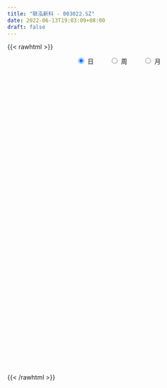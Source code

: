 ```yaml
---
title: "联泓新科 - 003022.SZ"
date: 2022-06-13T19:03:09+08:00
draft: false
---
```

{{< rawhtml >}}
    <div style="text-align: center">
        <label style="padding: 1rem;"><input style="margin-right: .5rem" type="radio" name="period" value="D" checked onclick="period_change(this)">日</label>
        <label style="padding: 1rem;"><input style="margin-right: .5rem" type="radio" name="period" value="W" onclick="period_change(this)">周</label>
        <label style="padding: 1rem;"><input style="margin-right: .5rem" type="radio" name="period" value="M" onclick="period_change(this)">月</label>
    </div>
    <div id="chart" style="height: 700px;"></div> 
    <script type="text/javascript">
        const D_v = [11387.97,557451.9399999999,397810.46,697331.48,327152.51,408635.11,293419.54,230069.04,269081.23,191196.81,206320.19,141801.92,215075.93,145745.49,166192.44,133150.19,123554.95,101687.78,182992.59,308794.91,425774.84,387688.62,292329.47,313280.45,269976.54,334520.21,253031.89,263407.68,177286.83,294626.68,137700.27,178741.69,229337.38,373373.29,283116.67,250018.63,266009.94,220418.96,166949.41,169976.1,165621.02,147637.57,279080.17,288052.28,165349.42,188359.41,142819.16,144949.0,213608.12,118288.86,167782.86,168740.23,196774.69,143601.19,170333.78,99196.16,118359.92,124582.1,137210.6,148500.35,84988.09,105510.35,78744.69,107923.14,74458.04,68449.99,106185.1,98100.22,68762.61,105102.07,177475.96,147205.52,160255.11,154316.14,144332.82,110127.71,124418.35,109979.79,111340.97,85264.59,75731.63,44609.51,61739.89,73695.5,90235.85,93092.38,63573.52,88376.59,91708.44,92988.49,71050.86,64533.73,113770.68,89627.29,58374.89,58975.47,58857.74,77758.46,106425.88,71535.8,111186.11,65292.86,122495.11,75273.48,69090.67,40894.16,56341.12,67581.64,62878.22,113478.02,74955.77,93761.25,108450.35,61134.04,76649.18,96387.99,85370.11,144955.13,71643.63,69975.2,72226.16,67898.99,130133.17,249478.5,208638.96,143801.75,113828.71,150739.39,219538.95,119936.71,127374.64,121484.15,207071.82,344477.35,208252.57,204553.18,135856.06,98680.76,180245.33,152077.96,216294.05,219561.97,196441.75,193255.95,237777.74,177437.66,167771.12,154643.72,114762.52,142284.67,138969.33,105506.26,116763.01,122905.34,174914.47,166877.3,139383.55,157661.58,174331.59,163944.26,182242.59,239376.63,158490.08,154307.34,237032.14,208019.3,138073.38,95256.14,97256.03,93048.63,97862.88,119360.82,128441.07,124945.24,181019.37,188243.06,218371.31,157041.63,154957.99,131534.7,140949.17,110499.75,178987.9,171213.21,131701.01,207870.22,173412.56,152022.05,185267.94,150370.29,90051.64,110389.1,145077.86,161934.23,127647.61,174762.27,156816.52,70905.23,127989.21,137201.83,145605.3,279600.62,199708.24,168023.5,231132.55,131136.14,140681.99,163025.08,173455.68,119944.63,142262.11,120760.69,117083.96,133955.78,108148.09,102723.09,130497.55,134555.53,89464.97,146770.81,222160.6,155858.28,105462.26,105361.9,105249.47,146095.54,151946.13,101662.88,159443.73,236785.89,179757.61,207549.97,189132.28,197311.17,89327.96,139233.24,103490.22,136541.59,249145.89,163705.14,189529.15,151617.42,163727.52,186241.44,204664.87,211671.06,127418.96,113922.75,76118.7,73341.2,85849.53,84401.0,78512.79,60075.52,89635.36,124080.23,112439.68,158114.77,111276.77,155393.71,127306.43,139438.51,130946.4,104495.07,112045.99,66888.93,109062.84,123078.19,106067.54,66494.2,76668.45,94095.81,94516.26,96897.27,72485.67,95814.53,104774.6,70283.32,70798.06,80732.43,81578.78,88155.8,146785.83,133786.7,101944.27,96830.84,161183.24,82185.84,170403.14,137945.28,135160.2,236071.62,357048.69,431037.08,279343.26,198905.72,182585.24,146047.51,127869.34,114505.76,158784.37,129146.41,175972.79,156853.55,120833.52,83959.4,113941.11,148255.48,185975.41,111886.33,108087.36,71252.28,103476.06,126094.25,120863.78,72681.0,66363.24,84046.24,139390.82,61338.04,75825.35,75639.87,69153.58,76505.13,70940.16,46852.15,70582.37,53156.8,114520.26,68626.92,72299.17,97040.94,71495.05,95149.8,86540.2,106180.69,76719.88,101776.83,100133.83,77843.24,81121.59,171989.61,289927.72,117282.51,72630.38,70120.4,101848.66,81456.7,321311.79,423947.29,314909.88,323798.87,232874.58,243050.07,225632.26,173073.11,287723.4,174434.53,146368.17,243163.7,239470.36,175397.36,375948.28,566118.89,493463.78]
const D_histogram = [0.0,0.1052991453,0.2816868045,0.332560477,0.2222056566,0.190296693,0.0875415073,0.0132150776,-0.0911188718,-0.1575297858,-0.2544049379,-0.2970695647,-0.2690190909,-0.2434517831,-0.1927846849,-0.1585964841,-0.1578656711,-0.1509803844,-0.0974965814,0.0457922612,0.2032918165,0.373742174,0.3906366801,0.4728825948,0.4503013841,0.5351198474,0.5169388028,0.4601397764,0.4002097935,0.2224841794,0.0965224545,0.127451138,0.2669292266,0.4799256311,0.5837908538,0.7707472082,0.9127105547,0.8433669049,0.7466776438,0.660466177,0.7338075102,0.6872089273,0.4622880232,0.4560617161,0.6047030044,0.6727634065,0.7413756116,0.6901753712,0.7449557749,0.6790746906,0.3237674661,-0.111457456,-0.6062510076,-0.7338989647,-0.7258093937,-0.6875715161,-0.8695527049,-0.9878646588,-1.1975770021,-1.3487460888,-1.3832997209,-1.2951245024,-1.1776443759,-1.1697153577,-1.0648272669,-0.948187276,-0.7496390458,-0.6137511106,-0.4858477965,-0.5102218596,-0.3359530815,-0.2727394544,-0.045061646,0.1360204289,0.3495703444,0.4508637079,0.5896928825,0.5468686877,0.424371356,0.3448209294,0.20239925,0.1009660716,0.0341399241,0.0128517709,0.0658649833,0.0923202622,0.0884069407,0.1554457204,0.1424719421,0.2015949649,0.2225759838,0.2276158279,0.2748497339,0.3077751213,0.3146266588,0.2791704567,0.2854275168,0.3481217444,-0.1462891402,-0.4658536802,-0.7594841283,-0.9016733006,-1.0626012192,-1.0604048344,-0.9708943266,-0.8801905734,-0.7372426111,-0.5916129462,-0.4378246515,-0.4136219588,-0.3261009313,-0.2142251244,-0.1632982729,-0.1324488732,-0.0727410954,-0.0578982379,-0.0686310855,-0.1540256591,-0.1907680933,-0.2201824763,-0.2059457429,-0.1576063134,0.0401212434,0.2629516605,0.4554122436,0.5564455674,0.6421108951,0.7185714082,0.8672177055,0.9217899472,0.9545563386,0.8395739159,0.9137062464,0.7685515279,0.6449718945,0.5156726212,0.3813712048,0.2743563344,0.1422036538,0.0091949282,0.103410347,0.3533779589,0.5173039072,0.7777106344,0.644100607,0.4298850467,0.3285596318,0.1334375558,0.0119799547,0.0304637221,0.0986074007,0.1283478053,0.042183304,-0.0247772062,-0.0799634337,-0.1304381527,-0.0218541331,0.1718480057,0.2207307384,0.2651225987,0.216338105,-0.0968288207,-0.292310278,-0.336744698,-0.1953405503,-0.1996944622,-0.0956122077,-0.0526087769,-0.057680894,-0.1243973099,-0.2585172751,-0.3915265842,-0.4291827966,-0.3224347304,-0.0694110953,0.3502578934,0.7813794807,1.0593666831,1.3775475534,1.4113695659,1.2709056256,1.4200624899,1.4308149118,1.3286571518,1.421623429,1.4851863157,1.3213006211,1.4990666881,1.6063747455,1.8063770189,1.838002039,1.5604096865,1.4650382731,0.9105426716,-0.0068390737,-0.6989605804,-1.4857958857,-1.9280688815,-2.5384216884,-2.7115446647,-3.0471939622,-3.4199660188,-3.6801797515,-3.4030062828,-2.8749165817,-2.4780842771,-1.793217426,-1.2244741529,-0.7734074727,-0.4479754117,-0.3832532818,-0.107296022,0.1789858868,0.5858736273,0.6749090878,0.6676434616,0.452096735,0.1341412911,-0.0452923597,-0.3294194364,-0.8128544331,-1.0117488455,-1.0501988568,-1.0825935759,-1.0936256113,-0.9190802099,-0.9569146805,-0.9698998231,-0.637672149,-0.5051710613,-0.3294270453,-0.0482491376,0.0725082058,0.0013439943,-0.0427957038,-0.1339559149,-0.1180392036,-0.1925655498,-0.0386364415,-0.0334856421,-0.1492214927,-0.2717782726,-0.3622100868,-0.2284675253,-0.1362056659,0.0984766831,0.2682233374,0.3156458607,0.3470102647,0.3786382027,0.3485599097,0.2537842429,0.1847505211,0.1554707819,0.1191034268,-0.0081397088,-0.1556588735,-0.062738855,0.0083153032,-0.0216805043,0.0531734738,0.0129251752,-0.0827085146,-0.0610742824,-0.1066943738,-0.096107018,-0.1355033754,-0.0691992235,-0.0822754846,-0.0765861254,-0.0324551105,-0.0207140737,-0.0413299002,-0.0867950566,-0.1203652205,-0.0640354371,-0.0696750304,-0.0166985392,-0.0197045837,-0.0046282435,0.0765233747,0.0963819806,0.1965398269,0.2136939599,0.1659494942,0.1632535951,0.2447220444,0.3058296948,0.382184011,0.3706853353,0.3849284521,0.4347418772,0.5715328161,0.7084174116,0.7197840412,0.679598176,0.5993615771,0.5370671513,0.452960309,0.3445186121,0.1440371553,-0.0107779712,-0.1856278174,-0.2096454669,-0.1890798559,-0.2056732935,-0.2729366251,-0.2452808174,-0.1232843588,-0.0357014733,0.0385653153,0.0634905014,0.1147502506,0.1495730319,0.1247019941,0.0774754727,0.0485303793,0.062444772,-0.0055009315,-0.033750394,-0.0885298753,-0.1581408032,-0.2094257042,-0.2888162785,-0.295487219,-0.3059716794,-0.2729270314,-0.2456182127,-0.2546850923,-0.2357179975,-0.2475000359,-0.3016240111,-0.3155828743,-0.3999188487,-0.4681501149,-0.3933699532,-0.3296175547,-0.2019775722,-0.0564792566,0.0257052346,0.1282948535,0.3292629431,0.4663735978,0.5354256468,0.5493215947,0.5368771297,0.5398987205,0.5154873086,0.6207668355,0.778064168,0.9726241644,1.0441066187,0.994667074,0.9776124698,0.9329350784,0.8577582647,0.7150349377,0.5415704378,0.3962638651,0.3793429728,0.311449772,0.2310499252,0.335399523,0.5429301055,0.7302638499]
const D_fast = [0.0,0.1316239316,0.3784332919,0.5124470837,0.4576436775,0.4733088871,0.3924390782,0.321416418,0.1943027506,0.0885093902,-0.0719669964,-0.1888990144,-0.2281033133,-0.2633989512,-0.2609280243,-0.2663889445,-0.3051245493,-0.3359843587,-0.3068747011,-0.1521377932,0.0561847163,0.3200706173,0.4346242934,0.6350908567,0.7250849921,0.9436834173,1.0547370733,1.112972991,1.1530954565,1.0309908873,0.9291597759,0.9919512439,1.1981616392,1.5311394515,1.7809523877,2.160595544,2.5307365293,2.6722346058,2.7622147556,2.8411198331,3.0979130438,3.2231166927,3.1137677944,3.2215569163,3.5213739558,3.7576252094,4.0115813174,4.1329249198,4.3739442673,4.4778318556,4.2034664977,3.7403772116,3.0940209081,2.7828982098,2.6095354324,2.475880431,2.0765110659,1.7112329473,1.2021263535,0.7137707447,0.3333921822,0.0977862751,-0.0791446923,-0.3636445135,-0.5249632395,-0.6453700676,-0.6342315988,-0.6517814412,-0.6453400763,-0.7972696043,-0.7069890966,-0.711960333,-0.4955479361,-0.2804607541,0.0204817476,0.2344910381,0.5207434333,0.6146364104,0.5982319177,0.6048867235,0.5130648565,0.436873196,0.3785820296,0.360506819,0.4299862773,0.4795216217,0.4977100355,0.6036102453,0.6262544525,0.7357762165,0.8124012314,0.8743450324,0.9902913719,1.1001605397,1.1856687419,1.2200051539,1.2976190932,1.4473437569,0.9163605873,0.4803326272,-0.0031688529,-0.3707763504,-0.7973545738,-1.0602593976,-1.2134724715,-1.3428163616,-1.3841790521,-1.3864526238,-1.3421204919,-1.421323289,-1.4153274942,-1.3570079685,-1.3469056851,-1.3491685038,-1.3076459998,-1.3072777018,-1.3351683208,-1.4590693092,-1.5435037666,-1.6279637687,-1.665213471,-1.6562756199,-1.4485177522,-1.15994942,-0.853635776,-0.6134910603,-0.3672980089,-0.1111946437,0.25425608,0.5392758084,0.8106812844,0.9055923408,1.2081512329,1.2551343964,1.2927977365,1.2924166185,1.2534580034,1.2150322165,1.1184304495,0.9877204559,1.1077884614,1.446100563,1.7393524881,2.194186874,2.2216019983,2.1148576996,2.0956721927,1.9339095056,1.8154468932,1.8415465912,1.9343421199,1.9961694758,1.9205508006,1.8473959889,1.7722189029,1.6891346458,1.7922551321,2.0289192723,2.1329846896,2.2436571996,2.2489572322,1.9115831012,1.6430240744,1.5144034799,1.6069724901,1.5526949626,1.6328741651,1.6627254017,1.6432330611,1.5454173178,1.3466680338,1.1157770787,0.9708251671,0.9969645507,1.2326354119,1.739868874,2.3663353315,2.9091642047,3.5717319634,3.9583963673,4.1356588335,4.6398313202,5.00828747,5.238293998,5.6866661325,6.1215255981,6.2879650587,6.8404977978,7.3493995416,8.0009960697,8.4921215995,8.6046316687,8.8755198236,8.5486598899,7.6295683762,6.7627067245,5.6044224477,4.6801322315,3.4351740025,2.58416486,1.486717072,0.2589535107,-0.9213051599,-1.4948832618,-1.6855227063,-1.9082114709,-1.6716489763,-1.4090242415,-1.1513094294,-0.9378712213,-0.9689624118,-0.7198291576,-0.3888007771,0.1645553703,0.4223181027,0.5819633419,0.479440799,0.1950206779,0.0042639372,-0.3622179986,-1.0488666036,-1.5006982274,-1.8016979529,-2.1047410659,-2.3891795042,-2.4444041552,-2.721467296,-2.9769273943,-2.8041177575,-2.7979094351,-2.7045221804,-2.4354065572,-2.2965221622,-2.3673503752,-2.4221889993,-2.5468381891,-2.5604312787,-2.6830990124,-2.5388290144,-2.5420496255,-2.6950908493,-2.8855921973,-3.0665765333,-2.9899508531,-2.9317404101,-2.6724388903,-2.4356364017,-2.3093024132,-2.1911854431,-2.0648979544,-2.00783627,-2.039165876,-2.0620119676,-2.0524240112,-2.0590155097,-2.1882935725,-2.3747274556,-2.2974921509,-2.2243591668,-2.2597751005,-2.1716277539,-2.2086447587,-2.3249555771,-2.3185899155,-2.3908836004,-2.4043229991,-2.4775952003,-2.4285908543,-2.4622359866,-2.4756931587,-2.4396759214,-2.4331134031,-2.4640617046,-2.5312256251,-2.5948870942,-2.55456617,-2.577624521,-2.5288226646,-2.536754855,-2.5228355757,-2.4225531138,-2.3785990128,-2.2293062098,-2.1587285868,-2.164985679,-2.1268681793,-1.9842192189,-1.8466541448,-1.6747538258,-1.5935811677,-1.4831059378,-1.3246070434,-1.0449329005,-0.7309439521,-0.5396313122,-0.4099176335,-0.3403138381,-0.268341476,-0.239208241,-0.261520285,-0.4259924529,-0.5835020722,-0.8047588728,-0.881187889,-0.9078922419,-0.9759040029,-1.1114014908,-1.1450658874,-1.0538905185,-0.9752330013,-0.8913248839,-0.8505270724,-0.7705797606,-0.6983637213,-0.6920592606,-0.7199169139,-0.7367294124,-0.7072038267,-0.776524763,-0.8132118241,-0.8901237742,-0.999269903,-1.10291123,-1.2545058739,-1.3350486192,-1.4220259994,-1.4572131093,-1.4913088437,-1.5640469964,-1.604009401,-1.6776664484,-1.8071964263,-1.9000510082,-2.0843666947,-2.2696354896,-2.2931978162,-2.3118498064,-2.2347042169,-2.1033257155,-2.0147149157,-1.8800515834,-1.5967677581,-1.3430637039,-1.1401552432,-0.9889288966,-0.8671540792,-0.7291578082,-0.624697393,-0.3642261572,-0.0124127827,0.4253032547,0.7578123638,0.9570395875,1.1843881008,1.3729444791,1.5122072315,1.5482426388,1.5101707485,1.463930142,1.5418449929,1.5518142352,1.5291768696,1.7173763482,2.0606394571,2.4305391639]
const D_slow = [0.0,0.0263247863,0.0967464874,0.1798866067,0.2354380209,0.2830121941,0.3048975709,0.3082013403,0.2854216224,0.246039176,0.1824379415,0.1081705503,0.0409157776,-0.0199471682,-0.0681433394,-0.1077924604,-0.1472588782,-0.1850039743,-0.2093781197,-0.1979300544,-0.1471071002,-0.0536715567,0.0439876133,0.162208262,0.274783608,0.4085635699,0.5377982705,0.6528332146,0.752885663,0.8085067079,0.8326373215,0.864500106,0.9312324126,1.0512138204,1.1971615339,1.3898483359,1.6180259746,1.8288677008,2.0155371118,2.180653656,2.3641055336,2.5359077654,2.6514797712,2.7654952002,2.9166709513,3.084861803,3.2702057058,3.4427495486,3.6289884924,3.798757165,3.8796990316,3.8518346676,3.7002719157,3.5167971745,3.3353448261,3.1634519471,2.9460637708,2.6990976061,2.3997033556,2.0625168334,1.7166919032,1.3929107776,1.0984996836,0.8060708442,0.5398640274,0.3028172084,0.115407447,-0.0380303306,-0.1594922798,-0.2870477447,-0.3710360151,-0.4392208786,-0.4504862901,-0.4164811829,-0.3290885968,-0.2163726698,-0.0689494492,0.0677677227,0.1738605617,0.2600657941,0.3106656066,0.3359071244,0.3444421055,0.3476550482,0.364121294,0.3872013595,0.4093030947,0.4481645248,0.4837825104,0.5341812516,0.5898252475,0.6467292045,0.715441638,0.7923854183,0.871042083,0.9408346972,1.0121915764,1.0992220125,1.0626497275,0.9461863074,0.7563152754,0.5308969502,0.2652466454,0.0001454368,-0.2425781449,-0.4626257882,-0.646936441,-0.7948396775,-0.9042958404,-1.0077013301,-1.0892265629,-1.142782844,-1.1836074123,-1.2167196306,-1.2349049044,-1.2493794639,-1.2665372353,-1.30504365,-1.3527356734,-1.4077812924,-1.4592677282,-1.4986693065,-1.4886389956,-1.4229010805,-1.3090480196,-1.1699366277,-1.009408904,-0.8297660519,-0.6129616255,-0.3825141387,-0.1438750541,0.0660184249,0.2944449865,0.4865828685,0.6478258421,0.7767439974,0.8720867986,0.9406758822,0.9762267956,0.9785255277,1.0043781144,1.0927226041,1.2220485809,1.4164762395,1.5775013913,1.684972653,1.7671125609,1.8004719499,1.8034669385,1.8110828691,1.8357347192,1.8678216706,1.8783674966,1.872173195,1.8521823366,1.8195727984,1.8141092652,1.8570712666,1.9122539512,1.9785346009,2.0326191271,2.0084119219,1.9353343524,1.8511481779,1.8023130404,1.7523894248,1.7284863729,1.7153341786,1.7009139551,1.6698146277,1.6051853089,1.5073036629,1.4000079637,1.3193992811,1.3020465073,1.3896109806,1.5849558508,1.8497975216,2.1941844099,2.5470268014,2.8647532078,3.2197688303,3.5774725582,3.9096368462,4.2650427034,4.6363392824,4.9666644376,5.3414311097,5.7430247961,6.1946190508,6.6541195605,7.0442219822,7.4104815504,7.6381172183,7.6364074499,7.4616673048,7.0902183334,6.608201113,5.9735956909,5.2957095247,4.5339110342,3.6789195295,2.7588745916,1.9081230209,1.1893938755,0.5698728062,0.1215684497,-0.1845500885,-0.3779019567,-0.4898958096,-0.5857091301,-0.6125331356,-0.5677866639,-0.421318257,-0.2525909851,-0.0856801197,0.027344064,0.0608793868,0.0495562969,-0.0327985622,-0.2360121705,-0.4889493819,-0.7514990961,-1.02214749,-1.2955538929,-1.5253239453,-1.7645526155,-2.0070275712,-2.1664456085,-2.2927383738,-2.3750951351,-2.3871574195,-2.3690303681,-2.3686943695,-2.3793932955,-2.4128822742,-2.4423920751,-2.4905334626,-2.5001925729,-2.5085639834,-2.5458693566,-2.6138139248,-2.7043664465,-2.7614833278,-2.7955347443,-2.7709155735,-2.7038597391,-2.6249482739,-2.5381957078,-2.4435361571,-2.3563961797,-2.2929501189,-2.2467624887,-2.2078947932,-2.1781189365,-2.1801538637,-2.2190685821,-2.2347532958,-2.23267447,-2.2380945961,-2.2248012277,-2.2215699339,-2.2422470625,-2.2575156331,-2.2841892266,-2.3082159811,-2.3420918249,-2.3593916308,-2.3799605019,-2.3991070333,-2.4072208109,-2.4123993294,-2.4227318044,-2.4444305685,-2.4745218737,-2.4905307329,-2.5079494906,-2.5121241254,-2.5170502713,-2.5182073322,-2.4990764885,-2.4749809934,-2.4258460366,-2.3724225467,-2.3309351731,-2.2901217744,-2.2289412633,-2.1524838396,-2.0569378368,-1.964266503,-1.86803439,-1.7593489206,-1.6164657166,-1.4393613637,-1.2594153534,-1.0895158094,-0.9396754152,-0.8054086273,-0.6921685501,-0.606038897,-0.5700296082,-0.572724101,-0.6191310554,-0.6715424221,-0.718812386,-0.7702307094,-0.8384648657,-0.89978507,-0.9306061597,-0.939531528,-0.9298901992,-0.9140175739,-0.8853300112,-0.8479367532,-0.8167612547,-0.7973923865,-0.7852597917,-0.7696485987,-0.7710238316,-0.7794614301,-0.8015938989,-0.8411290997,-0.8934855258,-0.9656895954,-1.0395614002,-1.11605432,-1.1842860779,-1.245690631,-1.3093619041,-1.3682914035,-1.4301664125,-1.5055724152,-1.5844681338,-1.684447846,-1.8014853747,-1.899827863,-1.9822322517,-2.0327266447,-2.0468464589,-2.0404201503,-2.0083464369,-1.9260307011,-1.8094373017,-1.67558089,-1.5382504913,-1.4040312089,-1.2690565288,-1.1401847016,-0.9849929927,-0.7904769507,-0.5473209096,-0.2862942549,-0.0376274865,0.206775631,0.4400094006,0.6544489668,0.8332077012,0.9686003106,1.0676662769,1.1625020201,1.2403644631,1.2981269444,1.3819768252,1.5177093516,1.700275314]
const D_data = [['2020-12-08', 13.75, 16.5, 13.75, 16.5],['2020-12-09', 18.15, 18.15, 17.01, 18.15],['2020-12-10', 18.4, 19.97, 18.15, 19.97],['2020-12-11', 19.97, 19.28, 19.0, 21.4],['2020-12-14', 17.79, 17.35, 17.35, 18.33],['2020-12-15', 16.85, 18.15, 16.56, 18.52],['2020-12-16', 17.73, 17.05, 16.88, 17.93],['2020-12-17', 16.85, 17.01, 16.57, 17.37],['2020-12-18', 16.8, 16.16, 16.1, 16.92],['2020-12-21', 16.0, 16.11, 15.6, 16.28],['2020-12-22', 15.91, 15.15, 15.15, 16.05],['2020-12-23', 15.33, 15.25, 15.12, 15.48],['2020-12-24', 15.46, 15.88, 15.46, 16.28],['2020-12-25', 15.67, 15.79, 15.2, 15.99],['2020-12-28', 15.5, 16.13, 15.5, 16.38],['2020-12-29', 15.99, 16.0, 15.93, 16.58],['2020-12-30', 15.97, 15.53, 15.32, 15.97],['2020-12-31', 15.38, 15.48, 15.33, 15.65],['2021-01-04', 15.46, 16.1, 15.3, 16.25],['2021-01-05', 16.05, 17.71, 15.94, 17.71],['2021-01-06', 18.54, 18.78, 18.06, 19.48],['2021-01-07', 19.53, 20.05, 19.0, 20.45],['2021-01-08', 19.67, 18.94, 18.8, 20.15],['2021-01-11', 19.24, 20.39, 19.24, 20.75],['2021-01-12', 19.91, 19.64, 19.5, 21.38],['2021-01-13', 19.54, 21.6, 19.02, 21.6],['2021-01-14', 22.12, 20.98, 20.65, 22.45],['2021-01-15', 21.02, 20.77, 20.65, 22.35],['2021-01-18', 20.4, 20.86, 20.21, 21.25],['2021-01-19', 20.8, 19.1, 18.77, 20.83],['2021-01-20', 19.12, 19.17, 18.53, 19.47],['2021-01-21', 19.4, 21.09, 19.4, 21.09],['2021-01-22', 21.9, 23.2, 21.88, 23.2],['2021-01-25', 24.5, 25.52, 22.91, 25.52],['2021-01-26', 26.17, 25.6, 24.91, 27.28],['2021-01-27', 25.12, 28.16, 24.38, 28.16],['2021-01-28', 29.3, 29.38, 27.89, 29.86],['2021-01-29', 29.0, 27.88, 27.4, 29.39],['2021-02-01', 27.89, 28.0, 27.08, 29.36],['2021-02-02', 28.39, 28.5, 27.69, 29.86],['2021-02-03', 28.8, 31.35, 28.77, 31.35],['2021-02-04', 31.5, 30.84, 30.04, 32.5],['2021-02-05', 30.88, 28.7, 27.76, 33.92],['2021-02-08', 29.1, 31.57, 27.4, 31.57],['2021-02-09', 32.16, 34.73, 32.01, 34.73],['2021-02-10', 35.1, 35.25, 33.49, 36.8],['2021-02-18', 35.6, 36.65, 34.98, 37.78],['2021-02-19', 37.0, 36.25, 33.5, 38.19],['2021-02-22', 36.01, 38.67, 35.8, 39.25],['2021-02-23', 38.63, 38.23, 37.0, 38.98],['2021-02-24', 37.6, 34.41, 34.41, 37.75],['2021-02-25', 34.17, 31.9, 31.58, 34.99],['2021-02-26', 30.26, 28.88, 28.71, 31.03],['2021-03-01', 29.38, 31.77, 29.38, 31.77],['2021-03-02', 32.36, 33.05, 31.56, 33.81],['2021-03-03', 32.77, 33.45, 31.5, 33.68],['2021-03-04', 32.89, 30.11, 30.11, 32.89],['2021-03-05', 27.69, 29.75, 27.55, 31.3],['2021-03-08', 30.15, 27.2, 27.0, 30.7],['2021-03-09', 27.03, 26.25, 25.12, 27.85],['2021-03-10', 27.11, 26.38, 25.81, 27.27],['2021-03-11', 26.31, 27.21, 25.88, 27.77],['2021-03-12', 27.66, 27.32, 26.9, 28.0],['2021-03-15', 26.99, 25.48, 25.0, 27.07],['2021-03-16', 25.48, 26.2, 25.32, 26.89],['2021-03-17', 26.23, 26.2, 25.5, 26.81],['2021-03-18', 26.18, 27.43, 26.0, 27.98],['2021-03-19', 26.71, 27.01, 26.5, 28.67],['2021-03-22', 27.46, 27.17, 26.71, 28.0],['2021-03-23', 27.15, 25.11, 24.91, 27.3],['2021-03-24', 25.5, 27.62, 25.5, 27.62],['2021-03-25', 27.02, 26.57, 26.05, 27.69],['2021-03-26', 27.0, 29.23, 26.56, 29.23],['2021-03-29', 30.0, 29.73, 29.43, 31.0],['2021-03-30', 29.38, 31.35, 28.93, 32.33],['2021-03-31', 32.1, 31.08, 30.68, 32.5],['2021-04-01', 30.91, 32.6, 30.68, 33.33],['2021-04-02', 32.38, 31.04, 30.66, 32.74],['2021-04-06', 30.95, 30.0, 29.41, 30.95],['2021-04-07', 29.72, 30.33, 29.1, 30.33],['2021-04-08', 30.01, 29.2, 29.04, 30.06],['2021-04-09', 28.92, 29.22, 28.88, 29.57],['2021-04-12', 29.7, 29.3, 28.56, 29.8],['2021-04-13', 29.07, 29.7, 29.05, 30.42],['2021-04-14', 29.71, 30.8, 28.71, 30.83],['2021-04-15', 30.32, 30.8, 30.3, 31.98],['2021-04-16', 30.69, 30.61, 29.72, 31.32],['2021-04-19', 30.45, 31.83, 30.1, 32.0],['2021-04-20', 31.59, 31.16, 31.07, 32.78],['2021-04-21', 30.8, 32.4, 30.65, 32.68],['2021-04-22', 32.6, 32.39, 31.79, 33.18],['2021-04-23', 32.44, 32.53, 32.03, 32.97],['2021-04-26', 32.7, 33.5, 32.3, 34.68],['2021-04-27', 32.8, 33.88, 31.95, 34.24],['2021-04-28', 33.87, 34.03, 33.51, 34.75],['2021-04-29', 33.95, 33.79, 32.87, 34.45],['2021-04-30', 33.79, 34.6, 33.51, 34.8],['2021-05-06', 34.8, 35.9, 34.3, 36.2],['2021-05-07', 27.58, 27.98, 26.48, 28.55],['2021-05-10', 27.77, 27.86, 27.46, 28.5],['2021-05-11', 27.65, 26.15, 25.77, 27.75],['2021-05-12', 26.11, 26.29, 26.01, 27.2],['2021-05-13', 25.95, 24.5, 24.46, 26.27],['2021-05-14', 24.88, 25.28, 24.01, 25.56],['2021-05-17', 25.3, 25.79, 25.3, 26.24],['2021-05-18', 25.59, 25.5, 25.32, 25.78],['2021-05-19', 25.46, 26.06, 25.1, 26.28],['2021-05-20', 26.0, 26.24, 25.76, 26.63],['2021-05-21', 26.3, 26.62, 26.3, 27.3],['2021-05-24', 26.62, 25.0, 24.24, 26.83],['2021-05-25', 24.85, 25.65, 24.61, 26.26],['2021-05-26', 25.65, 26.12, 25.65, 26.57],['2021-05-27', 26.18, 25.48, 25.19, 26.35],['2021-05-28', 25.39, 25.16, 24.86, 25.69],['2021-05-31', 25.2, 25.51, 24.89, 25.75],['2021-06-01', 25.6, 24.92, 24.71, 25.66],['2021-06-02', 25.35, 24.38, 24.3, 25.65],['2021-06-03', 24.15, 22.91, 22.67, 24.28],['2021-06-04', 22.6, 22.86, 22.4, 22.99],['2021-06-07', 22.84, 22.41, 22.4, 23.19],['2021-06-08', 22.55, 22.54, 22.33, 22.89],['2021-06-09', 22.54, 22.78, 22.36, 22.86],['2021-06-10', 22.88, 25.06, 22.83, 25.06],['2021-06-11', 25.58, 26.43, 25.1, 26.76],['2021-06-15', 27.0, 27.27, 26.35, 27.95],['2021-06-16', 27.32, 27.15, 26.85, 28.24],['2021-06-17', 27.51, 27.79, 27.3, 28.19],['2021-06-18', 27.79, 28.53, 27.39, 29.57],['2021-06-21', 28.55, 30.58, 28.41, 31.38],['2021-06-22', 30.32, 30.6, 29.6, 31.1],['2021-06-23', 30.62, 31.28, 30.62, 32.77],['2021-06-24', 31.41, 29.92, 29.85, 32.1],['2021-06-25', 32.0, 32.91, 31.75, 32.91],['2021-06-28', 33.01, 30.7, 30.16, 35.16],['2021-06-29', 31.63, 30.89, 30.34, 32.33],['2021-06-30', 31.0, 30.7, 29.5, 31.35],['2021-07-01', 30.7, 30.4, 29.6, 31.33],['2021-07-02', 29.9, 30.48, 29.85, 31.0],['2021-07-05', 30.67, 29.82, 28.8, 30.8],['2021-07-06', 29.83, 29.29, 28.02, 30.62],['2021-07-07', 28.94, 32.22, 28.52, 32.22],['2021-07-08', 33.05, 35.44, 32.5, 35.44],['2021-07-09', 35.47, 36.0, 35.05, 36.92],['2021-07-12', 35.96, 39.07, 35.73, 39.58],['2021-07-13', 38.85, 35.26, 35.16, 39.33],['2021-07-14', 34.18, 33.97, 33.0, 35.09],['2021-07-15', 33.84, 35.08, 33.3, 35.43],['2021-07-16', 34.92, 33.54, 33.46, 35.17],['2021-07-19', 33.55, 33.92, 33.3, 34.87],['2021-07-20', 33.37, 35.67, 33.02, 36.2],['2021-07-21', 35.5, 36.84, 35.5, 37.79],['2021-07-22', 36.84, 36.98, 35.85, 37.58],['2021-07-23', 36.6, 35.71, 35.5, 38.24],['2021-07-26', 35.61, 35.81, 34.4, 36.54],['2021-07-27', 36.69, 35.85, 35.24, 39.1],['2021-07-28', 33.35, 35.8, 32.6, 36.25],['2021-07-29', 36.77, 38.15, 35.76, 38.9],['2021-07-30', 38.53, 40.36, 38.5, 41.65],['2021-08-02', 39.87, 39.63, 38.2, 42.22],['2021-08-03', 39.9, 40.3, 39.8, 43.0],['2021-08-04', 38.98, 39.6, 38.02, 39.88],['2021-08-05', 38.79, 35.64, 35.64, 38.88],['2021-08-06', 35.75, 35.86, 34.71, 36.46],['2021-08-09', 36.1, 37.12, 35.16, 37.6],['2021-08-10', 37.88, 39.76, 37.5, 40.83],['2021-08-11', 39.76, 38.4, 38.21, 40.9],['2021-08-12', 38.76, 40.16, 37.3, 40.2],['2021-08-13', 39.66, 39.98, 39.01, 40.73],['2021-08-16', 40.03, 39.68, 39.11, 41.0],['2021-08-17', 39.6, 38.88, 37.75, 40.3],['2021-08-18', 38.3, 37.57, 37.38, 39.11],['2021-08-19', 38.42, 36.82, 34.89, 38.44],['2021-08-20', 36.51, 37.43, 35.6, 39.2],['2021-08-23', 37.56, 39.32, 36.8, 39.6],['2021-08-24', 39.33, 42.16, 38.62, 42.73],['2021-08-25', 41.71, 46.38, 41.0, 46.38],['2021-08-26', 48.0, 49.5, 47.1, 50.34],['2021-08-27', 48.6, 50.49, 48.31, 51.89],['2021-08-30', 51.8, 53.88, 50.3, 55.54],['2021-08-31', 54.2, 52.73, 51.87, 55.3],['2021-09-01', 53.42, 51.72, 51.0, 54.85],['2021-09-02', 51.7, 56.89, 51.69, 56.89],['2021-09-03', 58.34, 57.22, 56.51, 62.25],['2021-09-06', 57.68, 57.2, 51.5, 61.43],['2021-09-07', 58.3, 61.31, 56.01, 62.91],['2021-09-08', 63.58, 63.17, 60.77, 67.44],['2021-09-09', 65.55, 61.86, 60.1, 66.8],['2021-09-10', 61.0, 68.05, 60.15, 68.05],['2021-09-13', 69.88, 69.98, 66.01, 73.88],['2021-09-14', 69.98, 74.2, 68.02, 76.42],['2021-09-15', 73.0, 75.1, 72.58, 76.75],['2021-09-16', 75.25, 72.9, 70.5, 77.96],['2021-09-17', 73.63, 76.42, 71.0, 78.8],['2021-09-22', 75.42, 70.93, 68.99, 75.77],['2021-09-23', 70.93, 63.84, 63.84, 71.5],['2021-09-24', 61.48, 63.09, 59.5, 65.6],['2021-09-27', 62.89, 58.05, 56.78, 62.89],['2021-09-28', 58.31, 58.64, 58.21, 60.87],['2021-09-29', 58.64, 52.78, 52.78, 59.8],['2021-09-30', 52.78, 54.83, 51.98, 55.59],['2021-10-08', 56.32, 49.8, 49.6, 56.88],['2021-10-11', 51.34, 45.4, 44.82, 51.61],['2021-10-12', 45.99, 42.7, 41.42, 45.99],['2021-10-13', 42.7, 46.97, 41.52, 46.97],['2021-10-14', 47.01, 50.0, 47.01, 50.98],['2021-10-15', 49.99, 48.84, 47.7, 50.19],['2021-10-18', 48.83, 53.72, 48.37, 53.72],['2021-10-19', 54.01, 54.45, 51.22, 54.86],['2021-10-20', 53.44, 54.9, 53.3, 58.0],['2021-10-21', 54.85, 54.88, 53.65, 55.75],['2021-10-22', 54.2, 52.26, 52.0, 55.15],['2021-10-25', 52.74, 55.55, 52.0, 56.48],['2021-10-26', 55.61, 57.15, 54.8, 58.82],['2021-10-27', 56.6, 60.78, 55.88, 61.85],['2021-10-28', 60.07, 58.6, 57.0, 60.94],['2021-10-29', 58.41, 58.13, 55.66, 59.5],['2021-11-01', 57.51, 55.36, 54.0, 59.1],['2021-11-02', 55.15, 52.87, 52.2, 55.15],['2021-11-03', 52.43, 53.3, 51.75, 55.29],['2021-11-04', 53.46, 50.58, 50.41, 55.27],['2021-11-05', 50.58, 45.52, 45.52, 50.58],['2021-11-08', 44.05, 46.45, 43.0, 46.68],['2021-11-09', 46.01, 46.9, 46.01, 48.54],['2021-11-10', 46.71, 45.8, 44.61, 46.8],['2021-11-11', 45.8, 44.91, 44.61, 47.25],['2021-11-12', 45.98, 46.67, 45.11, 47.31],['2021-11-15', 46.1, 43.39, 42.7, 46.11],['2021-11-16', 43.38, 42.52, 42.25, 43.96],['2021-11-17', 42.93, 46.77, 42.58, 46.77],['2021-11-18', 46.8, 44.75, 43.16, 47.19],['2021-11-19', 44.7, 45.46, 43.69, 46.5],['2021-11-22', 45.06, 47.53, 44.83, 47.65],['2021-11-23', 47.15, 46.28, 46.18, 49.2],['2021-11-24', 45.86, 43.7, 43.16, 46.94],['2021-11-25', 43.73, 43.37, 42.51, 43.99],['2021-11-26', 43.3, 42.0, 41.8, 43.76],['2021-11-29', 41.16, 42.69, 40.77, 43.0],['2021-11-30', 43.0, 40.92, 40.8, 43.53],['2021-12-01', 42.5, 43.55, 42.5, 45.01],['2021-12-02', 42.0, 41.73, 41.53, 43.13],['2021-12-03', 41.74, 39.48, 38.5, 42.0],['2021-12-06', 39.0, 38.21, 38.2, 39.84],['2021-12-07', 38.32, 37.4, 36.52, 38.67],['2021-12-08', 37.99, 39.7, 37.5, 40.2],['2021-12-09', 39.67, 39.25, 39.06, 41.42],['2021-12-10', 39.1, 41.51, 39.06, 42.21],['2021-12-13', 41.98, 41.55, 41.1, 42.6],['2021-12-14', 39.99, 40.46, 39.66, 41.13],['2021-12-15', 40.48, 40.37, 40.01, 41.2],['2021-12-16', 40.5, 40.48, 40.03, 40.83],['2021-12-17', 40.58, 39.66, 39.29, 40.76],['2021-12-20', 39.6, 38.42, 38.32, 40.3],['2021-12-21', 38.92, 38.15, 37.43, 39.18],['2021-12-22', 38.4, 38.2, 37.8, 38.65],['2021-12-23', 38.18, 37.73, 37.21, 38.19],['2021-12-24', 37.68, 35.88, 35.45, 37.98],['2021-12-27', 35.88, 34.5, 34.2, 36.15],['2021-12-28', 34.74, 36.96, 34.74, 37.09],['2021-12-29', 36.77, 36.79, 36.28, 37.67],['2021-12-30', 36.51, 35.31, 34.94, 36.97],['2021-12-31', 35.35, 36.44, 35.35, 36.75],['2022-01-04', 36.62, 34.8, 34.75, 37.19],['2022-01-05', 35.0, 33.39, 33.3, 35.13],['2022-01-06', 33.22, 34.28, 33.02, 35.18],['2022-01-07', 34.01, 32.98, 32.76, 34.44],['2022-01-10', 32.91, 33.18, 32.61, 33.38],['2022-01-11', 33.17, 32.05, 31.9, 33.39],['2022-01-12', 32.25, 33.03, 32.11, 33.16],['2022-01-13', 32.91, 31.78, 31.7, 32.96],['2022-01-14', 31.57, 31.59, 31.37, 32.08],['2022-01-17', 31.5, 31.82, 31.01, 31.98],['2022-01-18', 31.81, 31.2, 31.09, 31.81],['2022-01-19', 31.07, 30.4, 30.13, 31.1],['2022-01-20', 30.32, 29.51, 29.44, 30.76],['2022-01-21', 29.61, 29.01, 28.91, 29.9],['2022-01-24', 29.06, 29.77, 28.95, 30.12],['2022-01-25', 29.8, 28.72, 28.7, 30.42],['2022-01-26', 28.76, 29.19, 28.61, 29.43],['2022-01-27', 29.19, 28.25, 28.25, 29.53],['2022-01-28', 28.99, 28.14, 27.44, 28.99],['2022-02-07', 28.7, 28.9, 28.61, 29.4],['2022-02-08', 29.0, 28.12, 27.38, 29.08],['2022-02-09', 28.31, 29.22, 27.53, 29.5],['2022-02-10', 29.17, 28.32, 28.17, 29.43],['2022-02-11', 28.01, 27.24, 27.16, 28.4],['2022-02-14', 26.95, 27.47, 26.7, 28.2],['2022-02-15', 27.61, 28.58, 27.61, 29.28],['2022-02-16', 28.76, 28.62, 28.2, 28.9],['2022-02-17', 28.99, 29.16, 28.42, 29.8],['2022-02-18', 29.0, 28.25, 28.03, 29.05],['2022-02-21', 28.18, 28.61, 27.91, 29.54],['2022-02-22', 28.59, 29.3, 27.8, 30.11],['2022-02-23', 29.6, 31.06, 29.33, 31.3],['2022-02-24', 30.58, 32.1, 30.4, 32.2],['2022-02-25', 32.3, 31.31, 31.22, 32.69],['2022-02-28', 31.0, 30.98, 30.05, 31.15],['2022-03-01', 31.5, 30.52, 30.06, 31.6],['2022-03-02', 30.3, 30.69, 29.68, 30.98],['2022-03-03', 30.88, 30.31, 30.22, 31.15],['2022-03-04', 30.0, 29.71, 29.65, 30.5],['2022-03-07', 29.4, 27.83, 27.61, 29.55],['2022-03-08', 27.85, 27.41, 26.82, 28.15],['2022-03-09', 27.7, 26.1, 24.81, 27.8],['2022-03-10', 26.7, 27.2, 26.38, 27.43],['2022-03-11', 26.71, 27.49, 26.25, 27.58],['2022-03-14', 27.26, 26.77, 26.73, 27.73],['2022-03-15', 26.56, 25.6, 25.5, 27.21],['2022-03-16', 26.12, 26.35, 24.69, 26.41],['2022-03-17', 26.87, 27.66, 26.62, 28.1],['2022-03-18', 27.24, 27.6, 26.82, 27.6],['2022-03-21', 27.4, 27.74, 27.21, 28.37],['2022-03-22', 27.72, 27.3, 27.21, 27.74],['2022-03-23', 27.69, 27.78, 27.33, 28.13],['2022-03-24', 27.3, 27.79, 26.74, 28.17],['2022-03-25', 28.0, 27.06, 27.04, 28.49],['2022-03-28', 26.5, 26.55, 26.36, 26.93],['2022-03-29', 26.9, 26.51, 26.37, 27.29],['2022-03-30', 26.58, 26.94, 26.4, 27.1],['2022-03-31', 26.89, 25.68, 25.62, 26.89],['2022-04-01', 25.27, 25.79, 25.27, 25.95],['2022-04-06', 25.75, 25.07, 24.99, 25.75],['2022-04-07', 25.0, 24.33, 24.3, 25.07],['2022-04-08', 24.35, 23.96, 23.6, 24.47],['2022-04-11', 23.96, 22.92, 22.77, 23.96],['2022-04-12', 22.75, 23.22, 22.28, 23.34],['2022-04-13', 23.2, 22.73, 22.64, 23.2],['2022-04-14', 22.97, 22.94, 22.5, 23.23],['2022-04-15', 22.6, 22.65, 22.31, 22.9],['2022-04-18', 21.6, 21.86, 20.87, 22.32],['2022-04-19', 22.05, 21.85, 21.56, 22.45],['2022-04-20', 22.04, 21.09, 20.97, 22.08],['2022-04-21', 20.91, 19.95, 19.84, 21.12],['2022-04-22', 20.0, 19.8, 19.49, 20.25],['2022-04-25', 19.25, 18.13, 18.11, 19.39],['2022-04-26', 18.01, 17.32, 17.31, 18.35],['2022-04-27', 17.0, 18.52, 16.88, 18.65],['2022-04-28', 18.16, 18.19, 17.92, 18.47],['2022-04-29', 18.29, 19.01, 18.07, 19.2],['2022-05-05', 18.9, 19.58, 18.75, 19.9],['2022-05-06', 18.98, 19.1, 18.78, 19.5],['2022-05-09', 19.07, 19.63, 19.03, 20.23],['2022-05-10', 19.23, 21.59, 19.22, 21.59],['2022-05-11', 21.66, 21.76, 21.44, 22.4],['2022-05-12', 21.57, 21.62, 21.29, 21.96],['2022-05-13', 21.49, 21.36, 21.24, 21.76],['2022-05-16', 21.62, 21.26, 21.14, 21.94],['2022-05-17', 21.47, 21.67, 21.11, 21.9],['2022-05-18', 21.65, 21.52, 21.45, 21.86],['2022-05-19', 21.02, 23.67, 20.9, 23.67],['2022-05-20', 24.3, 25.47, 24.2, 26.04],['2022-05-23', 24.77, 27.5, 24.77, 27.74],['2022-05-24', 27.68, 27.43, 27.02, 29.08],['2022-05-25', 27.16, 26.77, 25.73, 27.28],['2022-05-26', 26.5, 27.8, 26.07, 28.0],['2022-05-27', 27.51, 28.1, 27.28, 29.01],['2022-05-30', 28.3, 28.19, 27.82, 29.3],['2022-05-31', 28.79, 27.49, 27.01, 29.28],['2022-06-01', 27.19, 26.88, 26.72, 27.72],['2022-06-02', 26.8, 26.89, 26.28, 27.08],['2022-06-06', 26.96, 28.53, 26.96, 28.63],['2022-06-07', 28.9, 28.11, 27.71, 29.9],['2022-06-08', 28.09, 27.95, 26.57, 28.42],['2022-06-09', 28.0, 30.75, 26.65, 30.75],['2022-06-10', 30.1, 33.45, 29.8, 33.83],['2022-06-13', 32.85, 35.01, 32.3, 36.6]]
const W_v = [1663981.8499999999,1528357.4299999999,900140.3400000001,524585.36,1597580.4299999999,1434216.7699999998,1017692.85,1392937.49,929264.27,641761.1100000001,287768.16,865194.76,656073.15,554954.0800000001,455116.49,658801.27,643174.8100000001,316946.7,382337.14,408658.11,379606.0699999999,184184.34,445783.36,296785.8100000001,451779.43,475006.04,589712.02,617008.8100000001,795406.27,991819.9199999999,964621.0599999999,930886.1899999999,618285.79,761742.2399999999,918385.1499999999,832688.3,535969.4300000001,869620.61,716929.51,836219.05,681156.83,464344.11,492912.79,145605.3,1009601.0499999999,739369.4899999999,582671.61,723449.4600000001,618027.45,829596.24,822554.62,842411.9900000001,917922.3100000001,476651.14,436704.9,664531.3599999999,486925.97,471591.7,434663.46,422402.94,552251.38,648548.34,1438660.8500000001,769913.5699999999,741590.6400000001,644017.73,529773.73,423819.34,220618.8,318036.61,423982.34,466367.4,177977.07,732951.8099999999,998684.8400000001,1340265.6599999999,781599.2100000001,1600098.5899999999,493463.78]
const W_histogram = [0.0,-0.1991111111,-0.3366310858,-0.4237415949,-0.2331315653,0.0180647868,0.3323167693,0.8124495175,1.1231958449,1.6745994324,1.9899320561,1.6020804121,1.3160244005,0.8951696718,0.5451407934,0.4180694814,0.4102868337,0.2450867427,0.1941766082,0.2509507918,0.3812439051,-0.0046573515,-0.4436938001,-0.6341847118,-0.8361502711,-1.086421631,-0.9767646313,-0.7388456315,-0.2858183499,-0.1556606561,0.2730107633,0.3564259344,0.5137318335,0.8662016817,0.7366135876,0.860103507,0.7081201092,1.386022377,2.1414193082,3.1625609315,4.1325366791,3.6253327239,2.5341423069,1.3344777254,0.3864083859,-0.0756259042,-0.0522765972,-0.9051535427,-1.3823288271,-1.7464663515,-2.1602745005,-2.5186104214,-2.5272820702,-2.5581886937,-2.7187490542,-2.6689917856,-2.7404836963,-2.7458758388,-2.7792398755,-2.7129245007,-2.5833395897,-2.2931119228,-1.7813580259,-1.4509130026,-1.2876913704,-1.0862084019,-0.910311832,-0.8041852197,-0.7812573884,-0.7767130273,-0.8804382083,-0.9131161111,-0.8413092061,-0.5673756402,-0.0617572072,0.4682620728,0.7396637516,1.3289190083,1.7643918011]
const W_fast = [0.0,-0.2488888889,-0.470566635,-0.6636125428,-0.5312854046,-0.2755728558,0.121758319,0.8050034466,1.3965487352,2.3666021809,3.1794178186,3.1920862775,3.2350363662,3.0379740553,2.8242303753,2.8016764337,2.8964654944,2.7925370891,2.7901711066,2.9096829881,3.1352870778,2.7482214833,2.1982615847,1.8492244951,1.4382213679,0.9163446003,0.7818104422,0.8350180341,1.2165907282,1.307833258,1.8047573682,1.9772790229,2.2630178804,2.832038149,2.8866034518,3.2251192479,3.2501658774,4.2745737395,5.5653254977,7.3771073539,9.3802172713,9.779346497,9.3216916568,8.4556465066,7.6041792636,7.1232384975,7.1335186552,6.0543533239,5.2315958328,4.4308417206,3.4769649464,2.4889764202,1.8484842539,1.1780304568,0.3377828329,-0.279707845,-1.0363206798,-1.7281817819,-2.4563557875,-3.0682715379,-3.5845215243,-3.8675718381,-3.8011574476,-3.8334406751,-3.9921418855,-4.0622110174,-4.1138924055,-4.2088120981,-4.381198614,-4.5708325097,-4.8946672427,-5.1556241733,-5.2941445698,-5.1620549139,-4.6718757828,-4.0247909845,-3.5684733678,-2.6469883591,-1.770417616]
const W_slow = [0.0,-0.0497777778,-0.1339355492,-0.2398709479,-0.2981538393,-0.2936376426,-0.2105584503,-0.0074460709,0.2733528903,0.6920027484,1.1894857625,1.5900058655,1.9190119656,2.1428043836,2.2790895819,2.3836069523,2.4861786607,2.5474503464,2.5959944984,2.6587321964,2.7540431726,2.7528788348,2.6419553848,2.4834092068,2.274371639,2.0027662313,1.7585750735,1.5738636656,1.5024090781,1.4634939141,1.5317466049,1.6208530885,1.7492860469,1.9658364673,2.1499898642,2.3650157409,2.5420457682,2.8885513625,3.4239061895,4.2145464224,5.2476805922,6.1540137732,6.7875493499,7.1211687812,7.2177708777,7.1988644017,7.1857952524,6.9595068667,6.6139246599,6.177308072,5.6372394469,5.0075868416,4.375766324,3.7362191506,3.056531887,2.3892839406,1.7041630166,1.0176940569,0.322884088,-0.3553470372,-1.0011819346,-1.5744599153,-2.0197994218,-2.3825276724,-2.704450515,-2.9760026155,-3.2035805735,-3.4046268784,-3.5999412255,-3.7941194824,-4.0142290344,-4.2425080622,-4.4528353637,-4.5946792738,-4.6101185756,-4.4930530574,-4.3081371195,-3.9759073674,-3.5348094171]
const W_data = [['2020-12-11', 13.75, 19.28, 13.75, 21.4],['2020-12-18', 17.79, 16.16, 16.1, 18.52],['2020-12-25', 16.0, 15.79, 15.12, 16.28],['2020-12-31', 15.5, 15.48, 15.32, 16.58],['2021-01-08', 15.46, 18.94, 15.3, 20.45],['2021-01-15', 19.24, 20.77, 19.02, 22.45],['2021-01-22', 20.4, 23.2, 18.53, 23.2],['2021-01-29', 24.5, 27.88, 22.91, 29.86],['2021-02-05', 27.89, 28.7, 27.08, 33.92],['2021-02-10', 29.1, 35.25, 27.4, 36.8],['2021-02-19', 35.6, 36.25, 33.5, 38.19],['2021-02-26', 36.01, 28.88, 28.71, 39.25],['2021-03-05', 29.38, 29.75, 27.55, 33.81],['2021-03-12', 30.15, 27.32, 25.12, 30.7],['2021-03-19', 26.99, 27.01, 25.0, 28.67],['2021-03-26', 27.46, 29.23, 24.91, 29.23],['2021-04-02', 30.0, 31.04, 28.93, 33.33],['2021-04-09', 30.95, 29.22, 28.88, 30.95],['2021-04-16', 29.7, 30.61, 28.56, 31.98],['2021-04-23', 30.45, 32.53, 30.1, 33.18],['2021-04-30', 32.7, 34.6, 31.95, 34.8],['2021-05-07', 34.8, 27.98, 26.48, 36.2],['2021-05-14', 27.77, 25.28, 24.01, 28.5],['2021-05-21', 25.3, 26.62, 25.1, 27.3],['2021-05-28', 26.62, 25.16, 24.24, 26.83],['2021-06-04', 25.2, 22.86, 22.4, 25.75],['2021-06-11', 22.84, 26.43, 22.33, 26.76],['2021-06-18', 27.0, 28.53, 26.35, 29.57],['2021-06-25', 28.55, 32.91, 28.41, 32.91],['2021-07-02', 33.01, 30.48, 29.5, 35.16],['2021-07-09', 30.67, 36.0, 28.02, 36.92],['2021-07-16', 35.96, 33.54, 33.0, 39.58],['2021-07-23', 33.55, 35.71, 33.02, 38.24],['2021-07-30', 35.61, 40.36, 32.6, 41.65],['2021-08-06', 39.87, 35.86, 34.71, 43.0],['2021-08-13', 36.1, 39.98, 35.16, 40.9],['2021-08-20', 40.03, 37.43, 34.89, 41.0],['2021-08-27', 37.56, 50.49, 36.8, 51.89],['2021-09-03', 51.8, 57.22, 50.3, 62.25],['2021-09-10', 57.68, 68.05, 51.5, 68.05],['2021-09-17', 69.88, 76.42, 66.01, 78.8],['2021-09-24', 75.42, 63.09, 59.5, 75.77],['2021-09-30', 62.89, 54.83, 51.98, 62.89],['2021-10-08', 56.32, 49.8, 49.6, 56.88],['2021-10-15', 51.34, 48.84, 41.42, 51.61],['2021-10-22', 48.83, 52.26, 48.37, 58.0],['2021-10-29', 52.74, 58.13, 52.0, 61.85],['2021-11-05', 57.51, 45.52, 45.52, 59.1],['2021-11-12', 44.05, 46.67, 43.0, 48.54],['2021-11-19', 46.1, 45.46, 42.25, 47.19],['2021-11-26', 45.06, 42.0, 41.8, 49.2],['2021-12-03', 41.16, 39.48, 38.5, 45.01],['2021-12-10', 39.0, 41.51, 36.52, 42.21],['2021-12-17', 41.98, 39.66, 39.29, 42.6],['2021-12-24', 39.6, 35.88, 35.45, 40.3],['2021-12-31', 35.88, 36.44, 34.2, 37.67],['2022-01-07', 36.62, 32.98, 32.76, 37.19],['2022-01-14', 32.91, 31.59, 31.37, 33.39],['2022-01-21', 31.5, 29.01, 28.91, 31.98],['2022-01-28', 29.06, 28.14, 27.44, 30.42],['2022-02-11', 28.7, 27.24, 27.16, 29.5],['2022-02-18', 26.95, 28.25, 26.7, 29.8],['2022-02-25', 28.18, 31.31, 27.8, 32.69],['2022-03-04', 31.0, 29.71, 29.65, 31.6],['2022-03-11', 29.4, 27.49, 24.81, 29.55],['2022-03-18', 27.26, 27.6, 24.69, 28.1],['2022-03-25', 27.4, 27.06, 26.74, 28.49],['2022-04-01', 26.5, 25.79, 25.27, 27.29],['2022-04-08', 25.75, 23.96, 23.6, 25.75],['2022-04-15', 23.96, 22.65, 22.28, 23.96],['2022-04-22', 21.6, 19.8, 19.49, 22.45],['2022-04-29', 19.25, 19.01, 16.88, 19.39],['2022-05-06', 18.9, 19.1, 18.75, 19.9],['2022-05-13', 19.07, 21.36, 19.03, 22.4],['2022-05-20', 21.62, 25.47, 20.9, 26.04],['2022-05-27', 24.77, 28.1, 24.77, 29.08],['2022-06-02', 28.3, 26.89, 26.28, 29.3],['2022-06-10', 26.96, 33.45, 26.57, 33.83],['2022-06-17', 32.85, 35.01, 32.3, 36.6]]
const M_v = [4617064.9800000014,5442427.54,2723988.2999999993,2733721.6599999997,1721946.1599999999,1455182.1200000001,3157767.0599999996,3510072.0999999992,3443156.1799999997,2905069.6000000001,2477247.4499999993,3233659.5799999996,3098189.8900000001,1815584.0700000001,2838366.2900000005,2848871.25,1490343.1900000004,3710675.8899999997,2414365.0700000003]
const M_histogram = [0.0,0.7913390313,1.3078657478,1.6986685514,2.0705512203,1.6016204654,1.5379320932,2.0133401443,2.9700787733,3.516175446,3.8448295275,2.7023027863,1.5038013123,0.0858324448,-0.6846289167,-1.5267716357,-2.4536467059,-2.4126120857,-1.8228276519]
const M_fast = [0.0,0.9891737892,1.8326669426,2.648136884,3.537657358,3.4691317195,3.7899263706,4.7686694577,6.46792778,7.8930683143,9.1829297777,8.715978733,7.8934275871,6.4969168307,5.5552982401,4.3314626122,2.7911758655,2.2290574642,2.3631349851]
const M_slow = [0.0,0.1978347578,0.5248011948,0.9494683326,1.4671061377,1.8675112541,2.2519942774,2.7553293135,3.4978490068,4.3768928683,5.3381002501,6.0136759467,6.3896262748,6.411084386,6.2399271568,5.8582342479,5.2448225714,4.64166955,4.185962637]
const M_data = [['2020-12-31', 13.75, 15.48, 13.75, 21.4],['2021-01-29', 15.46, 27.88, 15.3, 29.86],['2021-02-26', 27.89, 28.88, 27.08, 39.25],['2021-03-31', 29.38, 31.08, 24.91, 33.81],['2021-04-30', 30.91, 34.6, 28.56, 34.8],['2021-05-31', 34.8, 25.51, 24.01, 36.2],['2021-06-30', 25.6, 30.7, 22.33, 35.16],['2021-07-30', 30.7, 40.36, 28.02, 41.65],['2021-08-31', 39.87, 52.73, 34.71, 55.54],['2021-09-30', 53.42, 54.83, 51.0, 78.8],['2021-10-29', 56.32, 58.13, 41.42, 61.85],['2021-11-30', 57.51, 40.92, 40.77, 59.1],['2021-12-31', 42.5, 36.44, 34.2, 45.01],['2022-01-28', 36.62, 28.14, 27.44, 37.19],['2022-02-28', 28.7, 30.98, 26.7, 32.69],['2022-03-31', 31.5, 25.68, 24.69, 31.6],['2022-04-29', 25.27, 19.01, 16.88, 25.95],['2022-05-31', 18.9, 27.49, 18.75, 29.3],['2022-06-30', 27.19, 35.01, 26.28, 36.6]]
        const D_a = [null,null,null,21.4,null,null,null,null,null,null,null,15.12,null,null,null,null,null,null,null,null,null,null,null,null,null,null,null,null,null,null,null,null,null,null,null,null,null,null,null,null,null,null,null,null,null,null,null,null,39.25,null,null,null,null,null,null,null,null,null,null,null,null,null,null,null,null,null,null,null,null,24.91,null,null,null,null,null,null,33.33,null,null,null,null,null,28.56,null,null,null,null,null,null,null,null,null,null,null,null,null,null,36.2,null,null,null,null,null,24.01,null,null,null,null,27.3,null,null,null,null,null,null,null,null,null,null,null,22.33,null,null,null,null,null,null,null,null,null,null,null,null,35.16,null,null,null,null,null,28.02,null,null,null,39.58,null,null,null,null,null,33.02,null,null,null,null,null,null,null,null,null,43.0,null,null,null,null,null,null,null,null,null,null,null,34.89,null,null,null,null,null,null,null,null,null,null,null,null,null,null,null,null,null,null,null,null,78.8,null,null,null,null,null,null,null,null,null,41.42,null,null,null,null,null,null,null,null,null,null,61.85,null,null,null,null,null,null,null,null,null,null,null,null,null,42.25,null,null,null,null,49.2,null,null,null,null,null,null,null,null,null,36.52,null,null,null,42.6,null,null,null,null,null,null,null,null,null,null,null,null,null,null,null,null,null,null,null,null,null,null,null,null,null,null,null,null,null,null,null,null,null,null,null,null,null,null,26.7,null,null,null,null,null,null,null,null,32.69,null,null,null,null,null,null,null,null,null,null,null,null,24.69,null,null,null,null,null,null,28.49,null,null,null,null,null,null,null,null,null,null,null,null,null,null,null,null,null,null,null,null,16.88,null,null,null,null,null,null,null,null,null,null,null,null,null,null,null,null,null,null,null,null,null,null,null,null,29.9,null,null,null,null]
const W_a = [null,null,15.12,null,null,null,null,null,null,null,null,39.25,null,null,null,null,null,null,null,null,null,null,null,null,null,null,22.33,null,null,null,null,null,null,null,null,null,null,null,null,null,78.8,null,null,null,null,null,null,null,null,null,null,null,null,null,null,null,null,null,null,null,null,null,null,null,null,null,null,null,null,null,null,16.88,null,null,null,null,null,null,null]
const M_a = [null,null,39.25,null,null,null,null,null,null,null,null,null,null,null,null,null,16.88,null,null]
        const D_b = [[{ coord: ['2021-02-22', 33.33] }, { coord: ['2021-05-06', 28.56] }],[{ coord: ['2021-05-14', 27.3] }, { coord: ['2021-06-28', 24.01] }],[{ coord: ['2021-06-28', 35.16] }, { coord: ['2021-08-19', 33.02] }],[{ coord: ['2021-09-17', 61.85] }, { coord: ['2021-12-13', 42.25] }],[{ coord: ['2022-02-14', 28.49] }, { coord: ['2022-04-27', 26.7] }]]
const W_b = [[{ coord: ['2020-12-25', 39.25] }, { coord: ['2021-09-17', 22.33] }]]
const M_b = []
    </script>
{{< /rawhtml >}}
